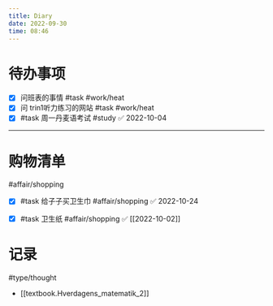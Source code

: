 ```yaml
---
title: Diary
date: 2022-09-30
time: 08:46
---
```


# 待办事项  
- [x] 问班表的事情 #task #work/heat
- [x] 问 trin1听力练习的网站 #task #work/heat
- [x] #task 周一丹麦语考试 #study  ✅ 2022-10-04

---
# 购物清单 
#affair/shopping 
- [x] #task 给子子买卫生巾 #affair/shopping ✅ 2022-10-24
- [x] #task 卫生纸 #affair/shopping ✅ [[2022-10-02]]


# 记录
#type/thought 
- [[textbook.Hverdagens_matematik_2]]

